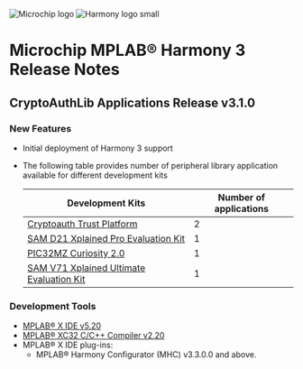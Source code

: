 ﻿![Microchip logo](https://raw.githubusercontent.com/wiki/Microchip-MPLAB-Harmony/Microchip-MPLAB-Harmony.github.io/images/microchip_logo.png)
![Harmony logo small](https://raw.githubusercontent.com/wiki/Microchip-MPLAB-Harmony/Microchip-MPLAB-Harmony.github.io/images/microchip_mplab_harmony_logo_small.png)

# Microchip MPLAB® Harmony 3 Release Notes

## CryptoAuthLib Applications Release v3.1.0
### New Features

* Initial deployment of Harmony 3 support

* The following table provides number of peripheral library application available for different development kits

    | Development Kits                                                                                                                               | Number of applications |
    | ---                                                                                                                                            | --- |
    | [Cryptoauth Trust Platform](https://www.microchip.com/Developmenttools/ProductDetails/DM320118)                                                | 2 |
    | [SAM D21 Xplained Pro Evaluation Kit](https://www.microchip.com/DevelopmentTools/ProductDetails.aspx?PartNO=ATSAMD21-XPRO)                     | 1 |
    | [PIC32MZ Curiosity 2.0](https://www.microchip.com/Developmenttools/ProductDetails/DM320209)                                                    | 1 |
    | [SAM V71 Xplained Ultimate Evaluation Kit](https://www.microchip.com/DevelopmentTools/ProductDetails/PartNO/ATSAMV71-XULT)                     | 1 |


### Development Tools

* [MPLAB® X IDE v5.20](https://www.microchip.com/mplab/mplab-x-ide)
* [MPLAB® XC32 C/C++ Compiler v2.20](https://www.microchip.com/mplab/compilers)
* MPLAB® X IDE plug-ins:
    * MPLAB® Harmony Configurator (MHC) v3.3.0.0 and above.
